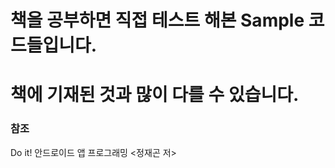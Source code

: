 # 책을 공부하면 직접 테스트 해본 Sample 코드들입니다.     
# 책에 기재된 것과 많이 다를 수 있습니다.


### 참조
Do it! 안드로이드 앱 프로그래밍 <정재곤 저>
